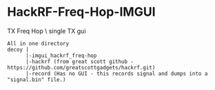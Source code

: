 # HackRF-Freq-Hop-IMGUI
TX Freq Hop \ single TX gui

```
All in one directory
decoy |
      |-imgui_hackrf_freq-hop
      |-hackrf (from great scott github - https://github.com/greatscottgadgets/hackrf.git)
      |-record (Has no GUI - this records signal and dumps into a "signal.bin" file.)
```
